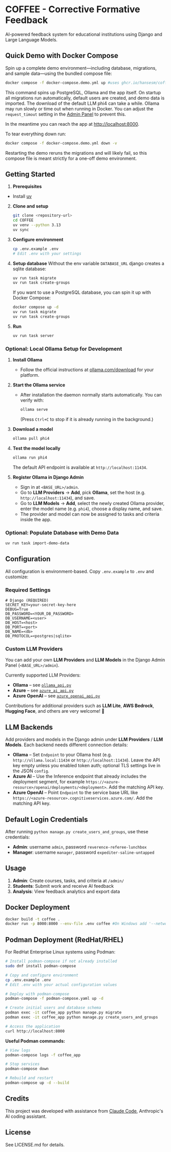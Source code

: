 # COFFEE - Corrective Formative Feedback

AI-powered feedback system for educational institutions using Django and Large Language Models.

## Quick Demo with Docker Compose

Spin up a complete demo environment—including database, migrations, and sample data—using the bundled compose file:

```bash
docker compose -f docker-compose.demo.yml up #uses ghcr.io/hansesm/coffee:latest
```

This command spins up PostgreSQL, Ollama and the app itself. On startup all migrations run automatically, default users are created, and demo data is imported. 
The download of the default LLM phi4 can take a while. Ollama may run slowly or time out when running in Docker.
You can adjust the `request_timout` setting in the [Admin Panel](http://localhost:8000/admin/home/llmprovider/1/change/) to prevent this.

In the meantime you can reach the app at [http://localhost:8000](http://localhost:8000). 

To tear everything down run:

```bash
docker compose -f docker-compose.demo.yml down -v
```

Restarting the demo reruns the migrations and will likely fail, so this compose file is meant strictly for a one-off demo environment.

## Getting Started

1. **Prerequisites**
- Install [uv](https://github.com/astral-sh/uv?tab=readme-ov-file#installation)

2. **Clone and setup**
   ```bash
   git clone <repository-url>
   cd COFFEE
   uv venv --python 3.13
   uv sync
   ```

3. **Configure environment**
   ```bash
   cp .env.example .env
   # Edit .env with your settings
   ```

5. **Setup database**
   Without the env variable `DATABASE_URL` django creates a sqlite database:
   ```bash 
   uv run task migrate
   uv run task create-groups
   ```
   
   If you want to use a PostgreSQL database, you can spin it up with Docker Compose:
   ```bash
   docker compose up -d 
   uv run task migrate
   uv run task create-groups
   ```

6. **Run**
   ```bash
   uv run task server
   ```

### Optional: Local Ollama Setup for Development

1. **Install Ollama**
   - Follow the official instructions at [ollama.com/download](https://ollama.com/download) for your platform.

2. **Start the Ollama service**
   - After installation the daemon normally starts automatically. You can verify with:
     ```bash
     ollama serve
     ```
     (Press `Ctrl+C` to stop if it is already running in the background.)

3. **Download a model**
   ```bash
   ollama pull phi4
   ```

4. **Test the model locally**
   ```bash
   ollama run phi4
   ```
   The default API endpoint is available at `http://localhost:11434`.

5. **Register Ollama in Django Admin**
   - Sign in at `<BASE_URL>/admin`.
   - Go to **LLM Providers** → **Add**, pick **Ollama**, set the host (e.g. `http://localhost:11434`), and save.
   - Go to **LLM Models** → **Add**, select the newly created Ollama provider, enter the model name (e.g. `phi4`), choose a display name, and save.
   - The provider and model can now be assigned to tasks and criteria inside the app.

### Optional: Populate Database with Demo Data

```bash
uv run task import-demo-data
```

## Configuration

All configuration is environment-based. Copy `.env.example` to `.env` and customize:

### Required Settings
```env
# Django (REQUIRED)
SECRET_KEY=your-secret-key-here  
DEBUG=True
DB_PASSWORD=<YOUR_DB_PASSWORD>
DB_USERNAME=<user>
DB_HOST=<host>
DB_PORT=<port>
DB_NAME=<db>
DB_PROTOCOL=<postgres|sqlite>
```
### Custom LLM Providers

You can add your own **LLM Providers** and **LLM Models** in the Django Admin Panel (`<BASE_URL>/admin`).

Currently supported LLM Providers:
- **Ollama** – see [`ollama_api.py`](coffee/home/ai_provider/ollama_api.py)
- **Azure** – see [`azure_ai_api.py`](coffee/home/ai_provider/azure_ai_api.py)
- **Azure OpenAI** – see [`azure_openai_api.py`](coffee/home/ai_provider/azure_openai_api.py)

Contributions for additional providers such as **LLM Lite**, **AWS Bedrock**, **Hugging Face**, and others are very welcome! 🚀

## LLM Backends

Add providers and models in the Django admin under **LLM Providers** / **LLM Models**. Each backend needs different connection details:
- **Ollama** – Set `Endpoint` to your Ollama host (e.g. `http://ollama.local:11434` or `http://localhost:11434`). Leave the API key empty unless you enabled token auth; optional TLS settings live in the JSON `config`.
- **Azure AI** – Use the Inference endpoint that already includes the deployment segment, for example `https://<azure-resource>/openai/deployments/<deployment>`. Add the matching API key.
- **Azure OpenAI** – Point `Endpoint` to the service base URL like `https://<azure-resource>.cognitiveservices.azure.com/`. Add the matching API key.

## Default Login Credentials

After running `python manage.py create_users_and_groups`, use these credentials:

- **Admin**: username `admin`, password `reverence-referee-lunchbox`
- **Manager**: username `manager`, password `expediter-saline-untapped`

## Usage

1. **Admin**: Create courses, tasks, and criteria at `/admin/`
2. **Students**: Submit work and receive AI feedback
3. **Analysis**: View feedback analytics and export data

## Docker Deployment

```bash
docker build -t coffee .
docker run -p 8000:8000 --env-file .env coffee #On Windows add '--network host'  
```

## Podman Deployment (RedHat/RHEL)

For RedHat Enterprise Linux systems using Podman:

```bash
# Install podman-compose if not already installed
sudo dnf install podman-compose

# Copy and configure environment
cp .env.example .env
# Edit .env with your actual configuration values

# Deploy with podman-compose
podman-compose -f podman-compose.yaml up -d

# Create initial users and database schema
podman exec -it coffee_app python manage.py migrate
podman exec -it coffee_app python manage.py create_users_and_groups

# Access the application
curl http://localhost:8000
```

**Useful Podman commands:**
```bash
# View logs
podman-compose logs -f coffee_app

# Stop services
podman-compose down

# Rebuild and restart
podman-compose up -d --build
```

## Credits

This project was developed with assistance from [Claude Code](https://claude.ai/code), Anthropic's AI coding assistant.

## License

See LICENSE.md for details.
